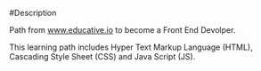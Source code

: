 #Description

Path from www.educative.io to become a Front End Devolper.

This learning path includes Hyper Text Markup Language (HTML), Cascading Style Sheet (CSS) and Java Script (JS).
